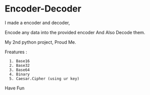# Encoder-Decoder
I made a encoder and decoder,

Encode any data into the provided encoder
And
Also
Decode them.

My 2nd python project, Proud Me.

Freatures :

      1. Base16
      2. Base32
      3. Base64
      4. Binary
      5. Caesar.Cipher (using ur key)


Have Fun
